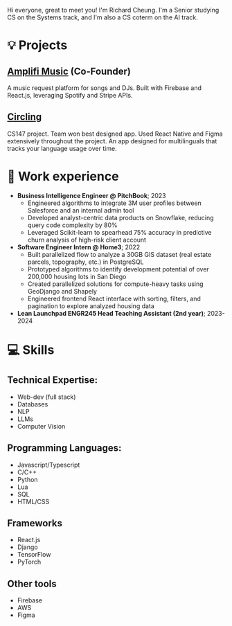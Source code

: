 Hi everyone, great to meet you! I'm Richard Cheung. I'm a Senior studying CS on the Systems track,
and I'm also a CS coterm on the AI track.

# 💡 Projects
## [Amplifi Music](https://app.amplifimusic.com/) (Co-Founder)
A music request platform for songs and DJs. Built with Firebase and React.js, leveraging Spotify and Stripe APIs.

## [Circling](https://www.figma.com/proto/PUTFaAGDOAm99qSSAlbaIM/CircLing-Figma?page-id=0%3A1&node-id=558-5928&starting-point-node-id=558%3A5928&mode=design&t=SQwGy23QEVEfOjX2-1)
CS147 project. Team won best designed app. Used React Native and Figma extensively throughout the project. An app designed for multilinguals that tracks your language usage over time.

# 💼 Work experience
- **Business Intelligence Engineer @ PitchBook**; 2023
  - Engineered algorithms to integrate 3M user profiles between Salesforce and an internal admin tool
  - Developed analyst-centric data products on Snowflake, reducing query code complexity by 80%
  - Leveraged Scikit-learn to spearhead 75% accuracy in predictive churn analysis of high-risk client account
- **Software Engineer Intern @ Home3**; 2022
  - Built parallelized flow to analyze a 30GB GIS dataset (real estate parcels, topography, etc.) in PostgreSQL
  - Prototyped algorithms to identify development potential of over 200,000 housing lots in San Diego
  - Created parallelized solutions for compute-heavy tasks using GeoDjango and Shapely
  - Engineered frontend React interface with sorting, filters, and pagination to explore analyzed housing data
- **Lean Launchpad ENGR245 Head Teaching Assistant (2nd year)**; 2023-2024


# 💻 Skills
## Technical Expertise:
- Web-dev (full stack)
- Databases
- NLP
- LLMs
- Computer Vision

## Programming Languages:
- Javascript/Typescript
- C/C++
- Python
- Lua
- SQL
- HTML/CSS

## Frameworks
- React.js
- Django
- TensorFlow
- PyTorch

## Other tools
- Firebase
- AWS
- Figma